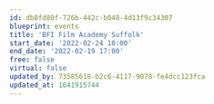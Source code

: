 ```yaml
---
id: db8fd80f-726b-442c-b048-4d13f9c34307
blueprint: events
title: 'BFI Film Academy Suffolk'
start_date: '2022-02-24 10:00'
end_date: '2022-02-19 17:00'
free: false
virtual: false
updated_by: 73585618-b2c6-4117-9078-fe4dcc123fca
updated_at: 1641915744
---
```

